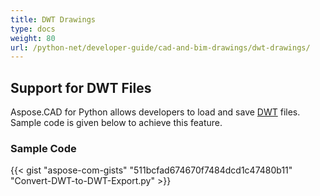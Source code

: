 ```yaml
---
title: DWT Drawings
type: docs
weight: 80
url: /python-net/developer-guide/cad-and-bim-drawings/dwt-drawings/
---
```


## **Support for DWT Files**

Aspose.CAD for Python allows developers to load and save [DWT](https://docs.fileformat.com/cad/dwt/) files. Sample code is given below to achieve this feature.

### Sample Code

{{< gist "aspose-com-gists" "511bcfad674670f7484dcd1c47480b11" "Convert-DWT-to-DWT-Export.py" >}}

